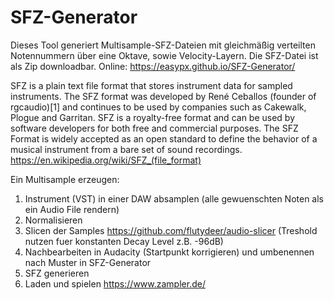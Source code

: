 # SFZ-Generator
Dieses Tool generiert Multisample-SFZ-Dateien mit gleichmäßig verteilten Notennummern über eine Oktave, sowie Velocity-Layern. Die SFZ-Datei ist als Zip downloadbar.
Online: https://easypx.github.io/SFZ-Generator/

SFZ is a plain text file format that stores instrument data for sampled instruments. The SFZ format was developed by René Ceballos (founder of rgcaudio)[1] and continues to be used by companies such as Cakewalk, Plogue and Garritan. SFZ is a royalty-free format and can be used by software developers for both free and commercial purposes. The SFZ Format is widely accepted as an open standard to define the behavior of a musical instrument from a bare set of sound recordings. https://en.wikipedia.org/wiki/SFZ_(file_format)

Ein Multisample erzeugen:
1. Instrument (VST) in einer DAW absamplen (alle gewuenschten Noten als ein Audio File rendern)
2. Normalisieren
3. Slicen der Samples https://github.com/flutydeer/audio-slicer (Treshold nutzen fuer konstanten Decay Level z.B. -96dB)
4. Nachbearbeiten in Audacity (Startpunkt korrigieren) und umbenennen nach Muster in SFZ-Generator
5. SFZ generieren
6. Laden und spielen https://www.zampler.de/
